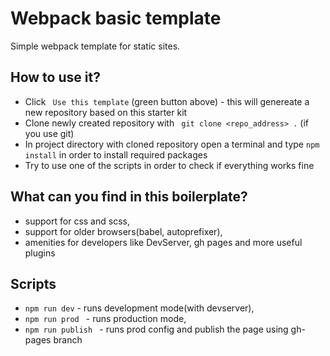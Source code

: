 # Webpack basic template

Simple webpack template for static sites.

## How to use it?

* Click ` Use this template` (green button above) - this will genereate a new repository based on this starter kit
* Clone newly created repository with ` git clone <repo_address> .` (if you use git)
* In project directory with cloned repository open a terminal and type ` npm install ` in order to install required packages
* Try to use one of the scripts in order to check if everything works fine

## What can you find in this boilerplate?

* support for css and scss,
* support for older browsers(babel, autoprefixer),
* amenities for developers like DevServer, gh pages and more useful plugins

## Scripts
* ` npm run dev ` - runs development mode(with devserver),
* ` npm run prod  ` - runs production mode,
* ` npm run publish  ` - runs prod config and publish the page using gh-pages branch
